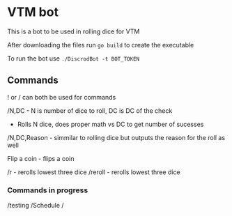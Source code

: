 # VTM bot
This is a bot to be used in rolling dice for VTM

After downloading the files run `go build` to create the executable

To run the bot use `./DiscrodBot -t BOT_TOKEN`

## Commands
! or / can both be used for commands

/N,DC - N is number of dice to roll, DC is DC of the check
* Rolls N dice, does proper math vs DC to get number of sucesses

/N,DC,Reason - simmilar to rolling dice but outputs the reason for the roll as well

Flip a coin - flips a coin

/r - rerolls lowest three dice
/reroll - rerolls lowest three dice

### Commands in progress
/testing
/Schedule
/
